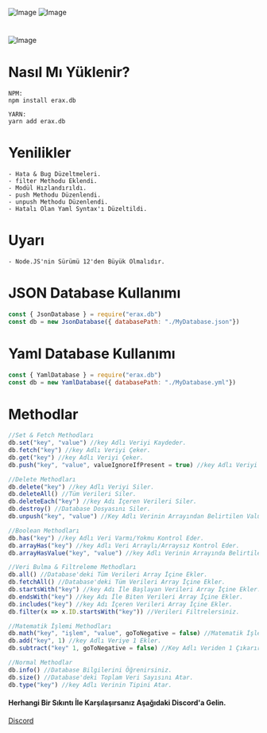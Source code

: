 ![Image](https://img.shields.io/npm/v/erax.db?color=%2351F9C0&label=erax.db) 
![Image](https://img.shields.io/npm/dt/erax.db.svg?color=%2351FC0&maxAge=3600) 
#
![Image](https://nodei.co/npm/erax.db.png?downloads=true&downloadRank=true&stars=true)

# Nasıl Mı Yüklenir?
```npm
NPM:
npm install erax.db

YARN:
yarn add erax.db
```

# Yenilikler
```npm
- Hata & Bug Düzeltmeleri.
- filter Methodu Eklendi.
- Modül Hızlandırıldı.
- push Methodu Düzenlendi.
- unpush Methodu Düzenlendi.
- Hatalı Olan Yaml Syntax'ı Düzeltildi.
```

# Uyarı
```npm
- Node.JS'nin Sürümü 12'den Büyük Olmalıdır.
```

# JSON Database Kullanımı
```js
const { JsonDatabase } = require("erax.db")
const db = new JsonDatabase({ databasePath: "./MyDatabase.json"})
```

# Yaml Database Kullanımı
```js
const { YamlDatabase } = require("erax.db")
const db = new YamlDatabase({ databasePath: "./MyDatabase.yml"})
```

# Methodlar
```js
//Set & Fetch Methodları
db.set("key", "value") //key Adlı Veriyi Kaydeder.
db.fetch("key") //key Adlı Veriyi Çeker.
db.get("key") //key Adlı Veriyi Çeker.
db.push("key", "value", valueIgnoreIfPresent = true) //key Adlı Veriyi Arraylı Olarak Kaydeder.

//Delete Methodları
db.delete("key") //key Adlı Veriyi Siler.
db.deleteAll() //Tüm Verileri Siler.
db.deleteEach("key") //key Adı İçeren Verileri Siler.
db.destroy() //Database Dosyasını Siler.
db.unpush("key", "value") //Key Adlı Verinin Arrayından Belirtilen Valueyi Siler.

//Boolean Methodları
db.has("key") //key Adlı Veri Varmı/Yokmu Kontrol Eder. 
db.arrayHas("key") //key Adlı Veri Arraylı/Arraysız Kontrol Eder.
db.arrayHasValue("key", "value") //key Adlı Verinin Arrayında Belirtilen Value Varmı/Yokmu Kontrol Eder.

//Veri Bulma & Filtreleme Methodları
db.all() //Database'deki Tüm Verileri Array İçine Ekler.
db.fetchAll() //Database'deki Tüm Verileri Array İçine Ekler.
db.startsWith("key") //key Adı İle Başlayan Verileri Array İçine Ekler.
db.endsWith("key") //key Adı İle Biten Verileri Array İçine Ekler.
db.includes("key") //key Adı İçeren Verileri Array İçine Ekler.
db.filter(x => x.ID.startsWith("key")) //Verileri Filtrelersiniz.

//Matematik İşlemi Methodları
db.math("key", "işlem", "value", goToNegative = false) //Matematik İşlemi Yaparak Veriyi Kaydeder.
db.add("key", 1) //key Adlı Veriye 1 Ekler.
db.subtract("key" 1, goToNegative = false) //Key Adlı Veriden 1 Çıkarır.

//Normal Methodlar
db.info() //Database Bilgilerini Öğrenirsiniz.
db.size() //Database'deki Toplam Veri Sayısını Atar.
db.type("key") //key Adlı Verinin Tipini Atar.
```

#### Herhangi Bir Sıkıntı İle Karşılaşırsanız Aşağıdaki Discord'a Gelin.
[Discord](https://discord.gg/bKmtnaBDRH)

